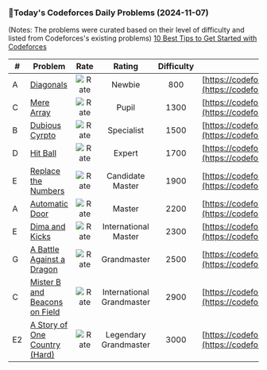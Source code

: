 ### 🌟Today's Codeforces Daily Problems (2024-11-07)
(Notes: The problems were curated based on their level of difficulty and listed from Codeforces's existing problems)
[10 Best Tips to Get Started with Codeforces](https://github.com/ika9810/Codeforces-Daily-Problems/blob/main/10%20Best%20Tips%20to%20Get%20Started%20with%20Codeforces.md)

| # | Problem | Rate| Rating | Difficulty | Contest |
|---| ----- | :--------: | :----------: | :----------: | ---------- |
|A|[Diagonals](https://codeforces.com/contest/1995/problem/A)|![Rate](https://img.shields.io/badge/Newbie-800-lightgrey)|Newbie|800|[https://codeforces.com/contest/1995](https://codeforces.com/contest/1995)|
|C|[Mere Array](https://codeforces.com/contest/1401/problem/C)|![Rate](https://img.shields.io/badge/Pupil-1300-brightgreen)|Pupil|1300|[https://codeforces.com/contest/1401](https://codeforces.com/contest/1401)|
|B|[Dubious Cyrpto](https://codeforces.com/contest/1379/problem/B)|![Rate](https://img.shields.io/badge/Specialist-1500-9cf)|Specialist|1500|[https://codeforces.com/contest/1379](https://codeforces.com/contest/1379)|
|D|[Hit Ball](https://codeforces.com/contest/203/problem/D)|![Rate](https://img.shields.io/badge/Expert-1700-blue)|Expert|1700|[https://codeforces.com/contest/203](https://codeforces.com/contest/203)|
|E|[Replace the Numbers](https://codeforces.com/contest/1620/problem/E)|![Rate](https://img.shields.io/badge/Candidate%20Master-1900-blueviolet)|Candidate Master|1900|[https://codeforces.com/contest/1620](https://codeforces.com/contest/1620)|
|A|[Automatic Door](https://codeforces.com/contest/883/problem/A)|![Rate](https://img.shields.io/badge/Master-2200-orange)|Master|2200|[https://codeforces.com/contest/883](https://codeforces.com/contest/883)|
|E|[Dima and Kicks](https://codeforces.com/contest/358/problem/E)|![Rate](https://img.shields.io/badge/International%20Master-2300-orange)|International Master|2300|[https://codeforces.com/contest/358](https://codeforces.com/contest/358)|
|G|[A Battle Against a Dragon](https://codeforces.com/contest/1571/problem/G)|![Rate](https://img.shields.io/badge/Grandmaster-2500-red)|Grandmaster|2500|[https://codeforces.com/contest/1571](https://codeforces.com/contest/1571)|
|C|[Mister B and Beacons on Field](https://codeforces.com/contest/819/problem/C)|![Rate](https://img.shields.io/badge/International%20Grandmaster-2900-red)|International Grandmaster|2900|[https://codeforces.com/contest/819](https://codeforces.com/contest/819)|
|E2|[A Story of One Country (Hard)](https://codeforces.com/contest/1181/problem/E2)|![Rate](https://img.shields.io/badge/Legendary%20Grandmaster-3000-red)|Legendary Grandmaster|3000|[https://codeforces.com/contest/1181](https://codeforces.com/contest/1181)|
